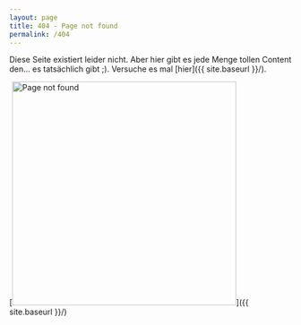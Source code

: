 ```yaml
---
layout: page
title: 404 - Page not found
permalink: /404
---
```


Diese Seite existiert leider nicht. Aber hier gibt es jede Menge tollen Content den... es tatsächlich gibt ;). Versuche es mal [hier]({{ site.baseurl }}/).

[<img src="{{ site.baseurl }}/images/404.jpg" alt="Page not found" style="width: 400px;"/>]({{ site.baseurl }}/)
